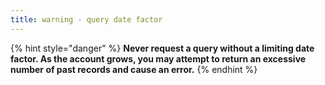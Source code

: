 ```yaml
---
title: warning - query date factor
---
```


{% hint style="danger" %}
**Never request a query without a limiting date factor. As the account grows, you may attempt to return an excessive number of past records and cause an error.**
{% endhint %}
